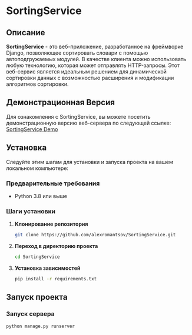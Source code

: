 # SortingService

## Описание

**SortingService** - это веб-приложение, разработанное на фреймворке Django, позволяющее сортировать словари с помощью автоподгружаемых модулей. В качестве клиента можно использовать любую технологию, которая может отправлять HTTP-запросы. Этот веб-сервис является идеальным решением для динамической сортировки данных с возможностью расширения и модификации алгоритмов сортировки.

## Демонстрационная Версия
Для ознакомления с SortingService, вы можете посетить демонстрационную версию веб-сервера по следующей ссылке: [SortingService Demo](http://185.4.74.136:5000)


## Установка

Следуйте этим шагам для установки и запуска проекта на вашем локальном компьютере:

### Предварительные требования

- Python 3.8 или выше

### Шаги установки

1. **Клонирование репозитория**

    ```bash
    git clone https://github.com/alexromantsov/SortingService.git
    ```

2. **Переход в директорию проекта**

    ```bash
    cd SortingService
    ```

3. **Установка зависимостей**

    ```bash
    pip install -r requirements.txt
    ```

## Запуск проекта

### Запуск сервера

```bash
python manage.py runserver
```